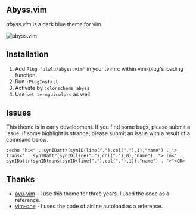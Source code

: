 ## Abyss.vim

*abyss.vim* is a dark blue theme for vim.

<img alt="abyss.vim" src="https://user-images.githubusercontent.com/41639488/99878617-2848e500-2c4a-11eb-9398-9734ab78d118.png">

## Installation

1. Add `Plug 'ulwlu/abyss.vim'` in your .vimrc within vim-plug's loading function.
2. Run `:PlugInstall`
3. Activate by `colorscheme abyss`
4. Use `set termguicolors` as well

## Issues
This theme is in early development. If you find some bugs, please submit a issue. If some highlight is strange, please submit an issue with a result of a command below.

```
:echo "hi<" . synIDattr(synID(line("."),col("."),1),"name") . '> trans<' . synIDattr(synID(line("."),col("."),0),"name") ."> lo<" . synIDattr(synIDtrans(synID(line("."),col("."),1)),"name") . ">"<CR>
```

## Thanks

- [ayu-vim](https://github.com/ayu-theme/ayu-vim) - I use this theme for three years. I used the code as a reference.
- [vim-one](https://github.com/rakr/vim-one) - I used the code of airline autoload as a reference.
